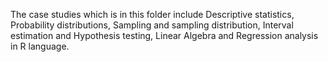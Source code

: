 The case studies which is in this folder include Descriptive statistics, Probability distributions, Sampling and sampling distribution, Interval estimation and Hypothesis testing, Linear Algebra and Regression analysis in R language. 
